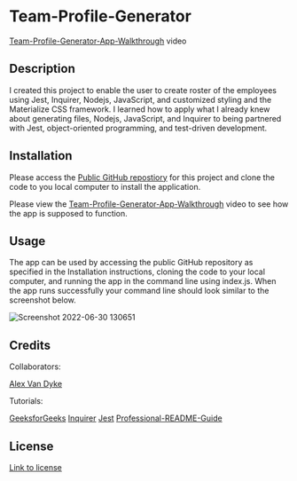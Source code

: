 # Team-Profile-Generator
[Team-Profile-Generator-App-Walkthrough](https://vimeo.com/725810012) video
## Description

I created this project to enable the user to create roster of the employees using Jest, Inquirer, Nodejs, JavaScript, and customized styling and the Materialize CSS framework. I learned how to apply what I already knew about generating files, Nodejs, JavaScript, and Inquirer to being partnered with Jest, object-oriented programming, and test-driven development.

## Installation

Please access the [Public GitHub repostiory](https://github.com/AlexandertheGreat491/Team-Profile-Generator) for this project and clone the code to you local computer to install the application.

Please view the [Team-Profile-Generator-App-Walkthrough](https://vimeo.com/725810012) video to see how the app is supposed to function.

## Usage

The app can be used by accessing the public GitHub repository as specified in the Installation instructions, cloning the code to your local computer, and running the app in the command line using index.js. When the app runs successfully your command line should look similar to the screenshot below.


![Screenshot 2022-06-30 130651](https://user-images.githubusercontent.com/64184203/176758943-8c753605-ab42-4af4-91f8-14d2435a00de.jpg)

## Credits

Collaborators:

[Alex Van Dyke](https://github.com/AlexandertheGreat491/Team-Profile-Generator)

Tutorials:

[GeeksforGeeks](https://www.geeksforgeeks.org/node-js-fs-writefile-method/)
[Inquirer](https://www.npmjs.com/package/inquirer#installation)
[Jest](https://jestjs.io/)
[Professional-README-Guide](https://coding-boot-camp.github.io/full-stack/github/professional-readme-guide)


## License

[Link to license](./LICENSE)

